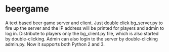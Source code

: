 # beergame
A text based beer game server and client. Just double click bg_server.py to fire up the server and the IP address will be printed for players and admin to log in. Distribute to players only the bg_client.py file, which is also started by double-clicking. Admin can also login to the server by double-clicking admin.py. Now it supports both Python 2 and 3.
